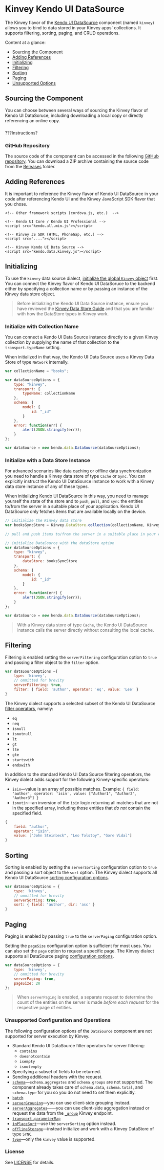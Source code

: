 # Kinvey Kendo UI DataSource

The Kinvey flavor of the [Kendo UI DataSource](http://docs.telerik.com/kendo-ui/api/framework/datasource) component (named `kinvey`) allows you to bind to data stored in your Kinvey apps' collections. It supports filtering, sorting, paging, and CRUD operations.

Content at a glance:

- [Sourcing the Component](#sourcing-the-component)
- [Adding References](#adding-references)
- [Initializing](#initializating)
- [Filtering](#filtering)
- [Sorting](#sorting)
- [Paging](#paging)
- [Unsupported Options](#unsupported-configuration-options) 

## Sourcing the Component

You can choose between several ways of sourcing the Kinvey flavor of Kendo UI DataSoruce, including downloading a local copy or directly referencing an online copy.

### <!--Online Copy-->

<!--For easy setup, you can directly reference the SDK from a Content Delivery Network (CDN).-->

???Instructions?

> <!--For production apps, we recommend that you install a local copy of the package inside your application. Doing so ensures that the SDK will instantiate even without a network connection.-->

### GitHub Repository

The source code of the component can be accessed in the following [GitHub repository](https://github.com/Kinvey/kinvey-kendo-data-source). You can download a ZIP archive containing the source code from the [Releases](https://github.com/Kinvey/kinvey-kendo-data-source/releases) folder.

## Adding References

It is important to reference the Kinvey flavor of Kendo UI DataSource in your code after referencing Kendo UI and the Kinvey JavaScript SDK flavor that you chose.

```
<!-- Other framework scripts (cordova.js, etc.)  -->

<!-- Kendo UI Core / Kendo UI Professional -->
<script src="kendo.all.min.js"></script>

<!-- Kinvey JS SDK (HTML, PhoneGap, etc.) -->
<script src="...."></script>

<!-- Kinvey Kendo UI Data Source -->
<script src="kendo.data.kinvey.js"></script>
```

## Initializing

To use the `kinvey` data source dialect, [initialize the global `Kinvey` object](https://devcenter.kinvey.com/phonegap/guides/getting-started) first. You can connect the Kinvey flavor of Kendo UI DataSoruce to the backend either by specifying a collection name or by passing an instance of the Kinvey data store object.

> Before initializing the Kendo UI Data Source instance, ensure you have reviewed the [Kinvey Data Store Guide](https://devcenter.kinvey.com/phonegap/guides/datastore) and that you are familiar with how the DataStore types in Kinvey work.

### Initialize with Collection Name

You can connect a Kendo UI Data Source instance directly to a given Kinvey collection by supplying the name of that collection to the `transport.typeName` setting.

When initialized in that way, the Kendo UI Data Source uses a Kinvey Data Store of type `Network` internally.

```javascript
var collectionName = "books";

var dataSourceOptions = {
    type: "kinvey",
    transport: {
        typeName: collectionName
    },
    schema: {
        model: {
            id: "_id"
        }
    },
    error: function(err) {
        alert(JSON.stringify(err));
    }
};

var dataSource = new kendo.data.DataSource(dataSourceOptions);
```

### Initialize with a Data Store Instance

For advanced scenarios like data caching or offline data synchronization you need to handle a Kinvey data store of type `Cache` or `Sync`. You can explicitly instruct the Kendo UI DataSource instance to work with a Kinvey data store instance of any of these types.

When initializing Kendo UI DataSource in this way, you need to manage yourself the state of the store and to `push`, `pull`, and `sync` the entities to/from the server in a suitable place of your application. Kendo UI DataSource only fetches items that are available locally on the device.

```javascript
// initialize the Kinvey data store
var booksSyncStore = Kinvey.DataStore.collection(collectionName, Kinvey.DataStoreType.Sync);
 
// pull and push items to/from the server in a suitable place in your code

// initialize DataSource with the dataStore option
var dataSourceOptions = {
    type: "kinvey",
    transport: {
        dataStore: booksSyncStore
    },
    schema: {
        model: {
            id: "_id"
        }
    },
    error: function(err) {
        alert(JSON.stringify(err));
    }
};

var dataSource = new kendo.data.DataSource(dataSourceOptions);
```

> With a Kinvey data store of type `Cache`, the Kendo UI DataSource instance calls the server directly without consulting the local cache.

## Filtering

Filtering is enabled setting the `serverFiltering` configuration option to `true` and passing a filter object to the `filter` option.

```javascript
var dataSourceOptions ={
    type: 'kinvey',
    // ommitted for brevity
    serverFiltering: true,
    filter: { field: 'author', operator: 'eq', value: 'Lee' }
}
```

The Kinvey dialect supports a selected subset of the Kendo UI DataSource [filter operators](http://docs.telerik.com/kendo-ui/api/framework/datasource#configuration-filter), namely:

- `eq`
- `neq`
- `isnull`
- `isnotnull`
- `lt`
- `gt`
- `lte`
- `gte`
- `startswith`
- `endswith`

In addition to the standard Kendo UI Data Source filtering operatiors, the Kinvey dialect adds support for the following Kinvey-specific operators:

- `isin`&mdash;value is an array of possible matches. Example: `{ field: 'author', operator: 'isin', value: ["Author1", "Author2", "Author3"] }`
- `isnotin`&mdash;an inversion of the `isin` logic returning all matches that are not in the specified array, including those entities that *do not* contain the specified field.

```javascript
{
    field: "author",
    operator: "isin",
    value: ["John Steinbeck", "Leo Tolstoy", "Gore Vidal"]
}
```

## Sorting

Sorting is enabled by setting the `serverSorting` configuration option to `true` and passing a sort object to the `sort` option. The Kinvey dialect supports all Kendo UI DataSource [sorting configuration options](http://docs.telerik.com/kendo-ui/api/framework/datasource#configuration-serverSorting).

```javascript
var dataSourceOptions = {
    type: 'kinvey',
    // ommitted for brevity
    serverSorting: true,
    sort: { field: 'author', dir: 'asc' }
}
```

## Paging

Paging is enabled by passing `true` to the `serverPaging` configuration option. 

Setting the `pageSize` configuration option is sufficient for most uses. You can also set the `page` option to request a specific page. The Kinvey dialect supports all DataSource paging [configuration options](http://docs.telerik.com/kendo-ui/api/framework/datasource#configuration-serverPaging).

```javascript
var dataSourceOptions = {
    type: 'kinvey',
    // ommitted for brevity
    serverPaging: true,
    pageSize: 20
};
```

> When `serverPaging` is enabled, a separate request to determine the count of the entities on the server is made *before each request* for the respective page of entities.

### Unsupported Configuration and Operations

The following configuration options of the `DataSource` component are not supported for server execution by Kinvey.

- Standard Kendo UI DataSource filter operators for server filtering:
   - `contains`
   - `doesnotcontain`
   - `isempty`
   - `isnotempty`
- Specifying a subset of fields to be returned.
- Sending additional headers with the request.
- [`schema`](https://docs.telerik.com/kendo-ui/api/javascript/data/datasource/configuration/schema)&mdash;`schema.aggregates` and `schema.groups` are not supported. The component already takes care of `schema.data`, `schema.total`, and `schema.type` for you so you do not need to set them explicitly.
- [`batch`](http://docs.telerik.com/kendo-ui/api/framework/datasource#configuration-batch)
- [`serverGrouping`](http://docs.telerik.com/kendo-ui/api/framework/datasource#configuration-serverGrouping)&mdash;you can use client-side grouping instead.
- [`serverAggregates`](https://docs.telerik.com/kendo-ui/api/javascript/data/datasource/configuration/serveraggregates)&mdash;&mdash;you can use client-side aggregation instead or request the data from the [`_group`](https://devcenter.kinvey.com/rest/guides/datastore#aggregation) Kinvey endpoint.
- [`transport.parameterMap`](http://docs.telerik.com/kendo-ui/api/javascript/data/datasource#configuration-transport.parameterMap)
- [`inPlaceSort`](https://docs.telerik.com/kendo-ui/api/javascript/data/datasource/configuration/inplacesort)&mdash;use the `serverSorting` option instead.
- [`offlineStorage`](https://docs.telerik.com/kendo-ui/api/javascript/data/datasource/configuration/offlinestorage)&mdash;instead initialize and work with a Kinvey DataStore of type `SYNC`. 
- [`type`](https://docs.telerik.com/kendo-ui/api/javascript/data/datasource/configuration/type)&mdash;only the `kinvey` value is supported.

### License

See [LICENSE](LICENSE.md) for details.

